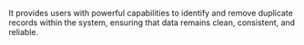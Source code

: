 It provides users with powerful capabilities to identify and remove duplicate records within the system, ensuring that data remains clean, consistent, and reliable.
